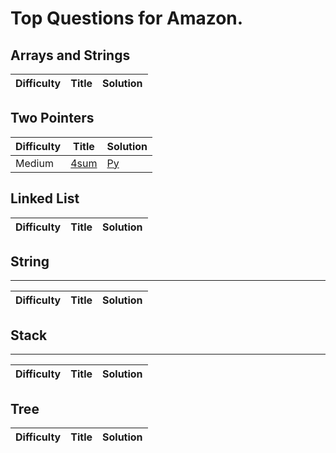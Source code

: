 # Top Questions for Amazon.

## Arrays and Strings

| Difficulty | Title | Solution |
| ---------- | ----- | -------- |

## Two Pointers

| Difficulty | Title | Solution |
| ---------- | ----- | -------- |
| Medium | [4sum](https://leetcode.com/problems/4sum/) | [Py](./algorithms/two-pointers/4sum.py) |


## Linked List

| Difficulty | Title | Solution |
| ---------- | ----- | -------- |


## String
--------

| Difficulty | Title | Solution |
| ---------- | ----- | -------- |


## Stack
--------

| Difficulty | Title | Solution |
| ---------- | ----- | -------- |


## Tree

| Difficulty | Title | Solution |
| ---------- | ----- | -------- |
